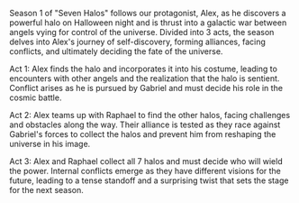Season 1 of "Seven Halos" follows our protagonist, Alex, as he discovers a powerful halo on Halloween night and is thrust into a galactic war between angels vying for control of the universe. Divided into 3 acts, the season delves into Alex's journey of self-discovery, forming alliances, facing conflicts, and ultimately deciding the fate of the universe.

Act 1: Alex finds the halo and incorporates it into his costume, leading to encounters with other angels and the realization that the halo is sentient. Conflict arises as he is pursued by Gabriel and must decide his role in the cosmic battle.

Act 2: Alex teams up with Raphael to find the other halos, facing challenges and obstacles along the way. Their alliance is tested as they race against Gabriel's forces to collect the halos and prevent him from reshaping the universe in his image.

Act 3: Alex and Raphael collect all 7 halos and must decide who will wield the power. Internal conflicts emerge as they have different visions for the future, leading to a tense standoff and a surprising twist that sets the stage for the next season.